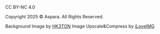 CC BY-NC 4.0

Copyright 2025 ©️ Aspara. All Rights Reserved.

Background Image by <a href="https://www.zollotech.com/red-to-blue-gradient-by-hk3ton/" target="_blank" rel="noopener noreferrer">HK3TON</a>
Image Upscale&Compress by <a href="https://www.iloveimg.com/ko" target="_blank" rel="noopener noreferrer">iLoveIMG</a>
